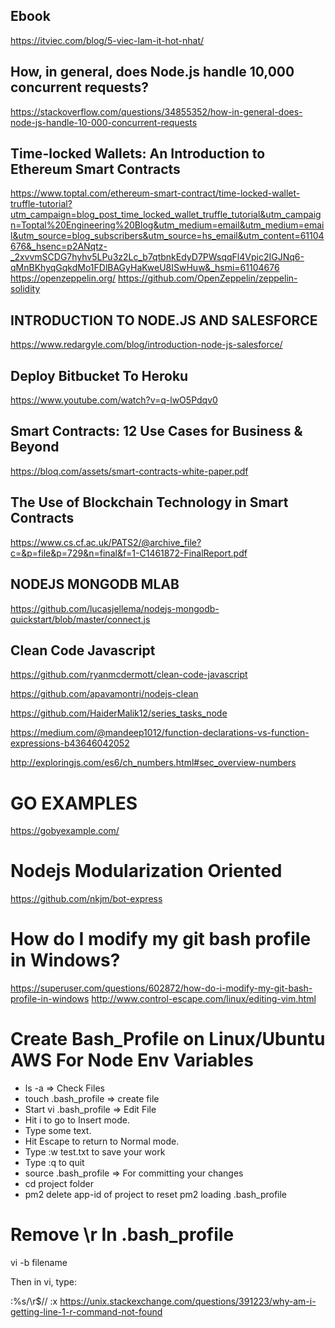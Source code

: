 ## Ebook
https://itviec.com/blog/5-viec-lam-it-hot-nhat/

## How, in general, does Node.js handle 10,000 concurrent requests?
https://stackoverflow.com/questions/34855352/how-in-general-does-node-js-handle-10-000-concurrent-requests

## Time-locked Wallets: An Introduction to Ethereum Smart Contracts
https://www.toptal.com/ethereum-smart-contract/time-locked-wallet-truffle-tutorial?utm_campaign=blog_post_time_locked_wallet_truffle_tutorial&utm_campaign=Toptal%20Engineering%20Blog&utm_medium=email&utm_medium=email&utm_source=blog_subscribers&utm_source=hs_email&utm_content=61104676&_hsenc=p2ANqtz-_2xvvmSCDG7hyhv5LPu3z2Lc_b7qtbnkEdyD7PWsqqFl4Vpic2IGJNq6-qMnBKhyqGqkdMo1FDlBAGyHaKweU8ISwHuw&_hsmi=61104676
https://openzeppelin.org/
https://github.com/OpenZeppelin/zeppelin-solidity

## INTRODUCTION TO NODE.JS AND SALESFORCE
https://www.redargyle.com/blog/introduction-node-js-salesforce/

## Deploy Bitbucket To Heroku
https://www.youtube.com/watch?v=q-lwO5Pdqv0

## Smart Contracts: 12 Use Cases for Business & Beyond
https://bloq.com/assets/smart-contracts-white-paper.pdf

## The Use of Blockchain Technology in Smart Contracts
https://www.cs.cf.ac.uk/PATS2/@archive_file?c=&p=file&p=729&n=final&f=1-C1461872-FinalReport.pdf

## NODEJS MONGODB MLAB
https://github.com/lucasjellema/nodejs-mongodb-quickstart/blob/master/connect.js

## Clean Code Javascript
https://github.com/ryanmcdermott/clean-code-javascript

https://github.com/apavamontri/nodejs-clean

https://github.com/HaiderMalik12/series_tasks_node

https://medium.com/@mandeep1012/function-declarations-vs-function-expressions-b43646042052

http://exploringjs.com/es6/ch_numbers.html#sec_overview-numbers

# GO EXAMPLES
https://gobyexample.com/

# Nodejs Modularization Oriented
https://github.com/nkjm/bot-express

# How do I modify my git bash profile in Windows?
https://superuser.com/questions/602872/how-do-i-modify-my-git-bash-profile-in-windows
http://www.control-escape.com/linux/editing-vim.html

# Create Bash_Profile on Linux/Ubuntu AWS For Node Env Variables
- ls -a => Check Files
- touch .bash_profile => create file
- Start vi .bash_profile => Edit File
- Hit i to go to Insert mode.
- Type some text.
- Hit Escape to return to Normal mode.
- Type :w test.txt to save your work
- Type :q to quit
- source .bash_profile => For committing your changes
- cd project folder 
- pm2 delete app-id of project to reset pm2 loading .bash_profile

# Remove \r In .bash_profile
vi -b filename

Then in vi, type:

:%s/\r$//
:x
https://unix.stackexchange.com/questions/391223/why-am-i-getting-line-1-r-command-not-found
